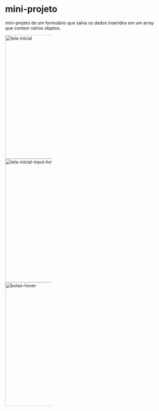 # mini-projeto

mini-projeto de um formulário que salva os dados inseridos em um array que contem vários objetos.

<style>
div.box {
	width: 150px;
	display: inline-block;
}
</style>
<div class="box">
<img src="https://github.com/lukebarbosa/mini-projeto/blob/main/img/tela%20inicial.png" alt="tela-inicial" height="400px">
<img src="https://github.com/lukebarbosa/mini-projeto/blob/main/img/tela%20inicial-input-hover.png" alt="tela-inicial-input-hover" height="400px">
<img src="https://github.com/lukebarbosa/mini-projeto/blob/main/img/hover-botao.png" alt="botao-hover" height="400px">
</div>

